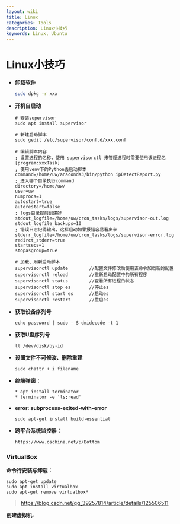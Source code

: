 ```yaml
---
layout: wiki
title: Linux
categories: Tools
description: Linux小技巧
keywords: Linux, Ubuntu
---
```




# Linux小技巧

* **卸载软件**

  ```sh
  sudo dpkg -r xxx
  ```

* **开机自启动**

  ```
  # 安装supervisor
  sudo apt install supervisor
  
  # 新建启动脚本
  sudo gedit /etc/supervisor/conf.d/xxx.conf
  
  # 编辑脚本内容
  ; 设置进程的名称，使用 supervisorctl 来管理进程时需要使用该进程名
  [program:xxxTask]
  ; 使用venv下的Python去启动脚本
  command=/home/uw/anaconda3/bin/python ipDetectReport.py
  ; 进入哪个目录执行command
  directory=/home/uw/
  user=uw
  numprocs=1
  autostart=true
  autorestart=false
  ; logs目录提前创建好
  stdout_logfile=/home/uw/cron_tasks/logs/supervisor-out.log
  stdout_logfile_backups=10
  ; 错误日志记得输出，这样启动如果报错容易看出来
  stderr_logfile=/home/uw/cron_tasks/logs/supervisor-error.log
  redirct_stderr=true
  startsecs=1
  stopasgroup=true
  
  # 加载、刷新启动脚本
  supervisorctl update        //配置文件修改后使用该命令加载新的配置
  supervisorctl reload        //重新启动配置中的所有程序
  supervisorctl status        //查看所有进程的状态
  supervisorctl stop es       //停止es
  supervisorctl start es      //启动es
  supervisorctl restart       //重启es
  ```

* **获取设备序列号**

  ```shell
  echo password | sudo - S dmidecode -t 1
  ```

* **获取U盘序列号**

  ```shell
  ll /dev/disk/by-id
  ```

* **设置文件不可修改、删除重建**

  ```shell
  sudo chattr + i filename
  ```

* **终端弹窗：**

  ```shell
  * apt install terminator
  * terminator -e 'ls;read'
  ```

* **error: subprocess-exited-with-error**

  ```shell
  sudo apt-get install build-essential
  ```

* **跨平台系统监控器：**

  ```
  https://www.oschina.net/p/Bottom
  ```

### VirtualBox

**命令行安装与卸载：**

```shell
sudo apt-get update
sudo apt install virtualbox
sudo apt-get remove virtualbox*
```

> https://blog.csdn.net/qq_39257814/article/details/125506511

**创建虚拟机:**



